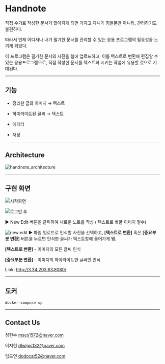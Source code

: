 # Handnote

직접 수기로 작성한 문서가 많아지게 되면 가지고 다니기 힘들뿐만 아니라, 관리하기도 불편하다. 

따라서 언제 어디서나 내가 필기한 문서를 관리할 수 있는 응용 프로그램의 필요성을 느끼게 되었다. 

이 프로그램은 필기한 문서의 사진을 웹에 업로드하고, 이를 텍스트로 변환해 편집할 수 있는 응용프로그램으로, 직접 작성한 문서를 텍스트화 시키는 작업에 유용할 것으로 기대된다.

---------------------------------

## 기능

- 정리한 글의 이미지 → 텍스트

- 하이라이트된 글씨 → 텍스트

- 에디터

- 저장

-----------------------------------

## Architecture

![handnote_architecture](https://user-images.githubusercontent.com/42924998/91634987-aa50b580-ea2f-11ea-86f0-9bbc8688d503.png)

-----------------------------------

## 구현 화면

![시작화면](https://user-images.githubusercontent.com/42924998/91634920-44642e00-ea2f-11ea-8c51-40cdce790b28.png)  


![로그인 후](https://user-images.githubusercontent.com/42924998/91634955-7d9c9e00-ea2f-11ea-9c49-f127f43786db.png)

▶  New Edit 버튼을 클릭하여 새로운 노트를 작성 ( 텍스트로 바꿀 이미지 필수)  



![new edit](https://user-images.githubusercontent.com/42924998/91634958-81302500-ea2f-11ea-899a-39c4e53210a8.png)
▶  파입 업로드로 인식할 사진을 선택하고, **[텍스트로 변환]** 혹은 **[중요부분 변환]** 버튼을 누르면 인식한 글씨가 텍스트창에 들어가게 됌.  

**[텍스트로 변환]** - 이미지의 모든 글씨 인식

**[중요부분 변환]** - 이미지의 하이라이트한 글씨만 인식  
  
Link: http://3.34.203.63:8080/

--------------------------------------

## 도커

`docker-compose up`

--------------------------------------

## Contact Us

정현수 <mses1572@naver.com>

이지헌 <dlwlgjs132@naver.com>

임도연 <dodocat52@naver.com>
